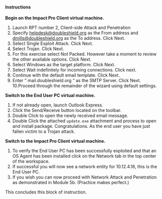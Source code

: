 #### Instructions

**Begin on the Impact Pro Client virtual machine.**

1. Launch RPT number 2, Client-side Attack and Penetration
2. Specify helpdesk@doubleshield.org as the From address and dmills@doubleshield.org as the To address. Click Next.
3. Select Single Exploit Attack. Click Next.
4. Select Trojan. Click Next.
5. For this exercise select Not Packed. However take a moment to review the other available options. Click Next. 
6. Select Windows as the target platform. Click Next. 
7. Select Wait indefinitely for incoming connections. Click next. 
8. Continue with the default email template. Click Next.
9. Enter “ mail.doubleshield.org “ as the SMTP Server. Click Next. 
10.Proceed through the remainder of the wizard using default settings.

**Switch to the End User PC virtual machine.**

1. If not already open, launch Outlook Express. 
2. Click the Send/Receive button located on the toolbar. 
3. Double Click to open the newly received email message. 
4. Double Click the attached ``update.exe`` attachment and process to open and install package.
Congratulations. As the end user you have just fallen victim to a Trojan attack. 

**Switch to the Impact Pro Client virtual machine.**

1. To verify the End User PC has been successfully exploited and that an OS Agent has been installed click on the Network tab in the top center of the workspace. 
2. If successful you will now see a network entity for 10.12.4.16, this is the End User PC.
3. If you wish you can now proceed with Network Attack and Penetration as demonstrated in Module 5b. (Practice makes perfect.)

This concludes this block of instruction.

